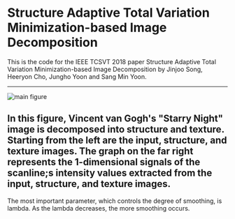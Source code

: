 # Structure Adaptive Total Variation Minimization-based Image Decomposition

This is the code for the IEEE TCSVT 2018 paper Structure Adaptive Total Variation Minimization-based Image Decomposition by Jinjoo Song, Heeryon Cho, Jungho Yoon and Sang Min Yoon.

-------------------------------------------------------------------------------------------------------------------
![main figure](https://user-images.githubusercontent.com/18275012/46269951-7f2d6500-c57f-11e8-90b8-c9179145802a.PNG)

In this figure, Vincent van Gogh's "Starry Night" image is decomposed into structure and texture. Starting from the left are the input, structure, and texture images. The graph on the far right represents the 1-dimensional signals of the scanline;s intensity values extracted from the input, structure, and texture images.
-------------------------------------------------------------------------------------------------------------------


The most important parameter, which controls the degree of smoothing, is lambda. As the lambda decreases, the more smoothing occurs. 
